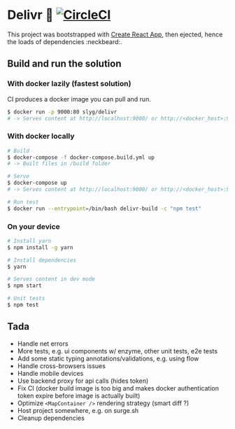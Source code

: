 # Delivr :truck: [![CircleCI](https://circleci.com/gh/slyg/delivr.svg?style=svg)](https://circleci.com/gh/slyg/delivr)

This project was bootstrapped with [Create React App](https://github.com/facebookincubator/create-react-app), then ejected, hence the loads of dependencies :neckbeard:.

## Build and run the solution

### With docker lazily (fastest solution)

CI produces a docker image you can pull and run.

```sh
$ docker run -p 9000:80 slyg/delivr
# -> Serves content at http://localhost:9000/ or http://<docker_host>:9000/
```

### With docker locally

```sh
# Build
$ docker-compose -f docker-compose.build.yml up
# -> Built files in /build folder

# Serve
$ docker-compose up
# -> Serves content at http://localhost:9000/ or http://<docker_host>:9000/

# Run test
$ docker run --entrypoint=/bin/bash delivr-build -c "npm test"
```

### On your device

```sh
# Install yarn
$ npm install -g yarn

# Install dependencies
$ yarn

# Serves content in dev mode
$ npm start

# Unit tests
$ npm test
```

## Tada

- Handle net errors
- More tests, e.g. ui components w/ enzyme, other unit tests, e2e tests
- Add some static typing annotations/validations, e.g. using flow
- Handle cross-browsers issues
- Handle mobile devices
- Use backend proxy for api calls (hides token)
- Fix CI (docker build image is too big and makes docker authentication token expire before image is actually built)
- Optimize `<MapContainer />` rendering strategy (smart diff ?)
- Host project somewhere, e.g. on surge.sh
- Cleanup dependencies
